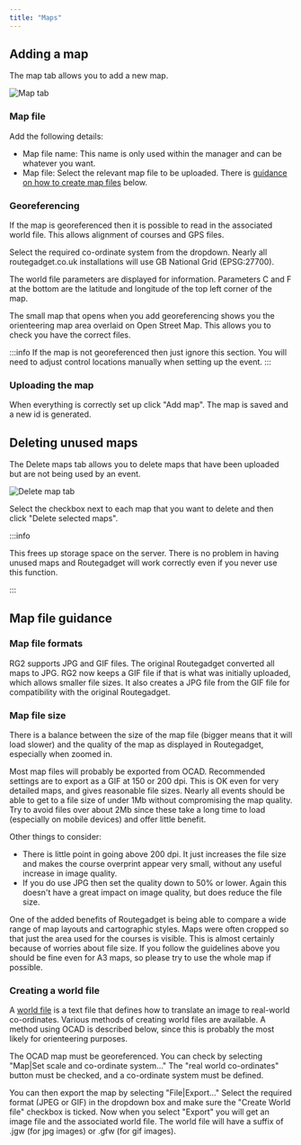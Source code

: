 ```yaml
---
title: "Maps"
---
```


## Adding a map
The map tab allows you to add a new map.

![Map tab](/img/map-tab.png)

### Map file
Add the following details:
* Map file name: This name is only used within the manager and can be whatever you want.
* Map file: Select the relevant map file to be uploaded. There is [guidance on how to create map files](#map-file-guidance) below.

### Georeferencing

If the map is georeferenced then it is possible to read in the associated world file. This allows alignment of courses and GPS files.

Select the required co-ordinate system from the dropdown. Nearly all routegadget.co.uk installations will use GB National Grid (EPSG:27700).

The world file parameters are displayed for information. Parameters C and F at the bottom are the latitude and longitude of the top left corner of the map.

The small map that opens when you add georeferencing shows you the orienteering map area overlaid on Open Street Map. This allows you to check you have the correct files.

:::info
If the map is not georeferenced then just ignore this section. You will need to adjust control locations manually when setting up the event.
:::

### Uploading the map
When everything is correctly set up click "Add map". The map is saved and a new id is generated.


## Deleting unused maps
The Delete maps tab allows you to delete maps that have been uploaded but are not being used by an event.

![Delete map tab](/img/delete-map-tab.png)

Select the checkbox next to each map that you want to delete and then click "Delete selected maps".

:::info

This frees up storage space on the server. There is no problem in having unused maps and Routegadget will work correctly even if you never use this function.

:::

## Map file guidance

### Map file formats
RG2 supports JPG and GIF files. The original Routegadget converted all maps to JPG. RG2 now keeps a GIF file if that is what was initially uploaded, which allows smaller file sizes. It also creates a JPG file from the GIF file for compatibility with the original Routegadget.

### Map file size

There is a balance between the size of the map file (bigger means that it will load slower) and the quality of the map as displayed in Routegadget, especially when zoomed in.

Most map files will probably be exported from OCAD. Recommended settings are to export as a GIF at 150 or 200 dpi. This is OK even for very detailed maps, and gives reasonable file sizes. Nearly all events should be able to get to a file size of under 1Mb without compromising  the map quality. Try to avoid files over about 2Mb since these take a long time to load (especially on mobile devices) and offer little benefit.

Other things to consider:
* There is little point in going above 200 dpi. It just increases the file size and makes the course overprint appear very small, without any useful increase in image quality.
* If you do use JPG then set the quality down to 50% or lower. Again this doesn't have a great impact on image quality, but does reduce the file size.

One of the added benefits of Routegadget is being able to compare a wide range of map layouts and cartographic styles. Maps were often cropped so that just the area used for the courses is visible. This is almost certainly because of worries about file size. If you follow the guidelines above you should be fine even for A3 maps, so please try to use the whole map if possible.


### Creating a world file

A [world file](http://en.wikipedia.org/wiki/World_file) is a text file that defines how to translate an image to real-world co-ordinates. Various methods of creating world files are available. A method using OCAD is described below, since this is probably the most likely for orienteering purposes.

The OCAD map must be georeferenced. You can check by selecting "Map|Set scale and co-ordinate system..." The "real world co-ordinates" button must be checked, and a co-ordinate system must be defined.

You can then export the map by selecting "File|Export..." Select the required format (JPEG or GIF) in the dropdown box and make sure the "Create World file" checkbox is ticked. Now when you select "Export" you will get an image file and the associated world file. The world file will have a suffix of .jgw (for jpg images) or .gfw (for gif images).